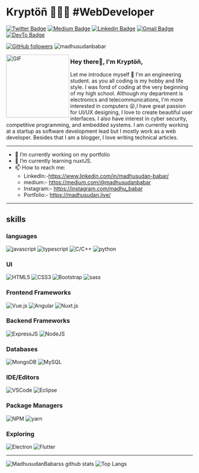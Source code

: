 <!-- 
![Kryptöñ](https://github.com/madhusudanbabar/madhusudanbabar/raw/master/custom%20%E2%80%93%201.png "Kryptöñ")
-->
# Kryptöñ 👨🏻‍💻 #WebDeveloper

<!--
**madhusudanbabar/madhusudanbabar** is a ✨ _special_ ✨ repository because its `README.md` (this file) appears on your GitHub profile.
-->
[![Twitter Badge](https://img.shields.io/badge/-madhusudanbabar-1ca0f1?style=flat-square&labelColor=1ca0f1&logo=twitter&logoColor=white&link=https://twitter.com/@MadhusudanBabar)](https://twitter.com/@MadhusudanBabar) 
[![Medium Badge](https://img.shields.io/badge/-madhusudanbabar-000000?style=flat-square&labelColor=000000&logo=Medium&link=https://medium.com/@madhusudanbabar/)](https://medium.com/@madhusudanbabar/)
[![Linkedin Badge](https://img.shields.io/badge/-madhusudanbabar-blue?style=flat-square&logo=Linkedin&logoColor=white&link=https://www.linkedin.com/in/madhusudan-babar/)](https://www.linkedin.com/in/madhusudan-babar/) 
[![Gmail Badge](https://img.shields.io/badge/-madhusudanbabar@gmail.com-c14438?style=flat-square&logo=Gmail&logoColor=white&link=mailto:madhusudanbabar@gmail.com)](mailto:madhusudanbabar@gmail.com)
[![DevTo Badge](https://img.shields.io/badge/DEV-madhusudanbabar-000000?style=flat-square&link=https://dev.to/madhusudanbabar)](https://dev.to/madhusudanbabar)

[![GitHub followers](https://img.shields.io/github/followers/madhusudanbabar?label=Follow&style=flat-square)](https://github.com/madhusudanbabar/?tab=follow)
![madhusudanbabar](https://komarev.com/ghpvc/?username=madhusudanbabar)


<img align="left" width="170" height="170" alt="GIF" src="https://media.giphy.com/media/llarwdtFqG63IlqUR1/source.gif" />

### Hey there👋, I'm Kryptöñ,

Let me introduce myself :slightly_smiling_face: I'm an engineering student. as you all coding is my hobby and life style. I was fond of coding at the very beginning of my high school. Although my department is electronics and telecommunications, I'm more interested in computers 😜,I have great passion for UI/UX designing, I love to create beautiful user interfaces. I also have interest in cyber security, competitive programming, and embedded systems. I am currently working at a startup as software development lead but I mostly work as a web developer. Besides that I am a blogger, I love writing technical articles.

---------------------------------------------------------------------------------------------------------------------------------------------------------------------------------


- 🔭 I’m currently working on my portfolio
- 🌱 I’m currently learning nuxtJS.
- 📫 How to reach me: 
  - LinkedIn:-https://www.linkedin.com/in/madhusudan-babar/
  - medium:- https://medium.com/@madhusudanbabar
  - Instagram:- https://instagram.com/madhu_babar
  - Portfolio:- https://madhusudan.live/

---------------------------------------------------------------------------------------------------------------------------------------------------------------------------------
## skills
### languages
![javascript](https://img.shields.io/badge/-Javascript-yellow?style=for-the-badge&logo=Javascript&logoColor=ffffff)
![typescript](https://img.shields.io/badge/-TypeScript-007ACC?style=for-the-badge&logo=TypeScript&logoColor=ffffff)
![C/C++](https://img.shields.io/badge/-C%2FC%2B%2B-blue?style=for-the-badge&logo=c&logoColor=ffffff)
![python](https://img.shields.io/badge/-python-yellow?style=for-the-badge&logo=python&logoColor=ffffff)

### UI 
![HTML5](https://img.shields.io/badge/-HTML5-E34F26?style=for-the-badge&logo=HTML5&logoColor=ffffff)
![CSS3](https://img.shields.io/badge/-CSS3-1572B6?style=for-the-badge&logo=CSS3)
![Bootstrap](https://img.shields.io/badge/-bootstrap-7010EF?style=for-the-badge&logo=bootstrap&logoColor=ffffff)
![sass](https://img.shields.io/badge/-sass-C96195?style=for-the-badge&logo=sass&logoColor=ffffff)

### Frontend Frameworks
<!-- 
![NuxtJS](https://img.shields.io/badge/-nuxtJS-00BF8A?style=for-the-badge&logo=nuxt.JS&logoColor=ffffff)
-->
![Vue.js](https://img.shields.io/badge/vuejs-%2335495e.svg?&style=for-the-badge&logo=vue.js&logoColor=%234FC08D)
![Angular](https://img.shields.io/badge/angular-%23DD0031.svg?&style=for-the-badge&logo=angular&logoColor=white)
![Nuxt.js](https://img.shields.io/badge/nuxtjs-%2335495e.svg?&style=for-the-badge&logo=vue.js&logoColor=%234FC08D)
<!--
![Vue.JS](https://img.shields.io/badge/-Vue.JS-00BF8A?style=for-the-badge&logo=Vue.JS&logoColor=ffffff)
-->

### Backend Frameworks
![ExpressJS](https://img.shields.io/badge/-Express%20JS-007ACC?style=for-the-badge&logo=Express&logoColor=ffffff)
<img alt="NodeJS" src="https://img.shields.io/badge/node.js-%2343853D.svg?&style=for-the-badge&logo=node.js&logoColor=white"/>
<!-- 
![nodejs](https://img.shields.io/badge/-Node.JS-026e00?style=for-the-badge&logo=Node.JS&logoColor=ffffff) 
-->

### Databases
![MongoDB](https://img.shields.io/badge/-mongoDB-409937?style=for-the-badge&logo=MongoDB&logoColor=ffffff)
![MySQL](https://img.shields.io/badge/-mySQL-orange?style=for-the-badge&logo=mysql&logoColor=ffffff)

### IDE/Editors
![VSCode](https://img.shields.io/badge/-mySQL-0873B3?style=for-the-badge&logo=visual-studio-code&logoColor=ffffff)
![Eclipse](https://img.shields.io/badge/-Eclipse-2C2255?style=for-the-badge&logo=Eclipse&logoColor=ffffff)

### Package Managers
![NPM](https://img.shields.io/badge/-npm-red?style=for-the-badge&logo=npm&logoColor=ffffff)
![yarn](https://img.shields.io/badge/-yarn-darkblue?style=for-the-badge&logo=yarn&logoColor=ffffff)

### Exploring
![Electron](https://img.shields.io/badge/-Electron%20JS-1a202c?style=for-the-badge&logo=Electron&logoColor=ffffff)
![Flutter](https://img.shields.io/badge/-Flutter-007ACC?style=for-the-badge&logo=Flutter)

---------------------------------------------------------------------------------------------------------------------------------------------------------------------------------

![MadhusudanBabarss github stats](https://github-readme-stats.vercel.app/api?username=madhusudanbabar&show_icons=true&hide_border=true) 
![Top Langs](https://github-readme-stats.vercel.app/api/top-langs/?username=madhusudanbabar&layout=compact&hide_border=true)
